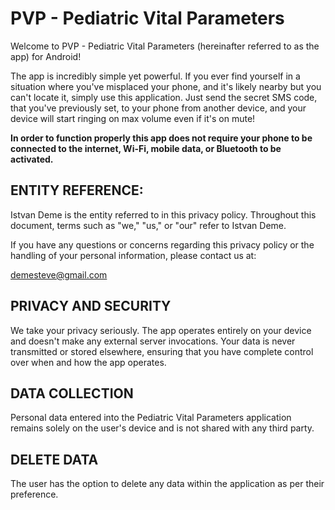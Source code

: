 # PVP - Pediatric Vital Parameters
Welcome to PVP - Pediatric Vital Parameters (hereinafter referred to as the app) for Android!

The app is incredibly simple yet powerful. If you ever find yourself in a situation where you've misplaced your phone, and it's likely nearby but you can't locate it, simply use this application. Just send the secret SMS code, that you've previously set, to your phone from another device, and your device will start ringing on max volume even if it's on mute!

**In order to function properly this app does not require your phone to be connected to the internet, Wi-Fi, mobile data, or Bluetooth to be activated.**

## ENTITY REFERENCE:

Istvan Deme is the entity referred to in this privacy policy. Throughout this document, terms such as "we," "us," or "our" refer to Istvan Deme.

If you have any questions or concerns regarding this privacy policy or the handling of your personal information, please contact us at:

demesteve@gmail.com

## PRIVACY AND SECURITY
We take your privacy seriously. The app operates entirely on your device and doesn't make any external server invocations. Your data is never transmitted or stored elsewhere, ensuring that you have complete control over when and how the app operates.

## DATA COLLECTION
Personal data entered into the Pediatric Vital Parameters application remains solely on the user's device and is not shared with any third party.

## DELETE DATA
The user has the option to delete any data within the application as per their preference.
